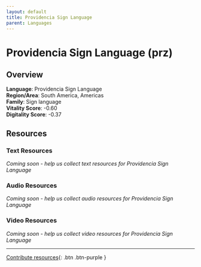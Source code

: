 ```yaml
---
layout: default
title: Providencia Sign Language
parent: Languages
---
```


# Providencia Sign Language (prz)

## Overview

**Language**: Providencia Sign Language  
**Region/Area**: South America, Americas  
**Family**: Sign language  
**Vitality Score**: -0.60  
**Digitality Score**: -0.37  

## Resources

### Text Resources
*Coming soon - help us collect text resources for Providencia Sign Language*

### Audio Resources
*Coming soon - help us collect audio resources for Providencia Sign Language*

### Video Resources
*Coming soon - help us collect video resources for Providencia Sign Language*

---

[Contribute resources](https://fairtrain.github.io/){: .btn .btn-purple }
